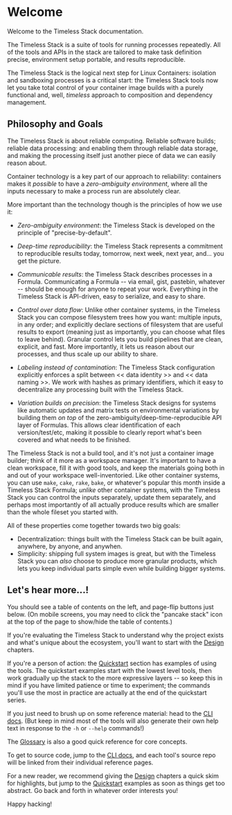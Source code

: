 Welcome
=======

Welcome to the Timeless Stack documentation.

The Timeless Stack is a suite of tools for running processes repeatedly.
All of the tools and APIs in the stack are tailored to make
task definition precise, environment setup portable, and results reproducible.

The Timeless Stack is the logical next step for Linux Containers:
isolation and sandboxing processes is a critical start: the Timeless Stack tools
now let you take total control of your container image builds with a purely
functional and, well, *timeless* approach to composition and dependency management.


Philosophy and Goals
--------------------

The Timeless Stack is about reliable computing.
Reliable software builds; reliable data processing: and enabling them
through reliable data storage, and making the processing itself just another
piece of data we can easily reason about.

Container technology is a key part of our approach to reliability:
containers makes it *possible* to have a *zero-ambiguity environment*,
where all the inputs necessary to make a process run are absolutely clear.

More important than the technology though is the principles of how we use it:

- *Zero-ambiguity environment*: the Timeless Stack is developed on the principle of "precise-by-default".

- *Deep-time reproducibility*: the Timeless Stack represents a commitment to reproducible results today,
  tomorrow, next week, next year, and... you get the picture.

- *Communicable results*: the Timeless Stack describes processes in a Formula.
  Communicating a Formula -- via email, gist, pastebin, whatever -- should be enough for anyone to repeat your work.
  Everything in the Timeless Stack is API-driven, easy to serialize, and easy to share.

- *Control over data flow*: Unlike other container systems, in the Timeless Stack
  you can compose filesystem trees how you want: multiple inputs, in any order; and
  explicitly declare sections of filesystem that are useful results to export
  (meaning just as importantly, you can choose what files to leave behind).
  Granular control lets you build pipelines that are clean, explicit, and fast.
  More importantly, it lets us reason about our processes, and thus
  scale up our ability to share.

- *Labeling instead of contamination*: The Timeless Stack configuration explicitly
  enforces a split between << data identity >> and << data naming >>.
  We work with hashes as primary identifiers, which it easy to decentralize
  any processing built with the Timeless Stack.

- *Variation builds on precision*: the Timeless Stack designs for systems like automatic
  updates and matrix tests on environmental variations by building them *on top*
  of the zero-ambiguity/deep-time-reproducible API layer of Formulas.
  This allows clear identification of each version/test/etc, making it possible to
  clearly report what's been covered and what needs to be finished.

The Timeless Stack is not a build tool, and it's not just a container image builder; think of it more as a workspace manager.
It's important to have a clean workspace, fill it with good tools, and keep the materials going both in and out of your workspace well-inventoried.
Like other container systems, you can use `make`, `cake`, `rake`, `bake`, or whatever's popular this month inside a Timeless Stack Formula;
*unlike* other container systems, with the Timeless Stack you can control the inputs separately, update them separately, and
perhaps most importantly of all actually produce results which are smaller than the whole fileset you started with.

All of these properties come together towards two big goals:

- Decentralization: things built with the Timeless Stack can be built again, anywhere, by anyone, and anywhen.
- Simplicity: shipping full system images is great, but with the Timeless Stack you can *also* choose to produce
  more granular products, which lets you keep individual parts simple even while building bigger systems.


Let's hear more...!
-------------------

You should see a table of contents on the left, and page-flip buttons just below.
(On mobile screens, you may need to click the "pancake stack" icon at the top of
the page to show/hide the table of contents.)

If you're evaluating the Timeless Stack to understand why the project exists
and what's unique about the ecosystem, you'll want to start with the
[Design](./design/README.md) chapters.

If you're a person of action: the [Quickstart](./quickstart.md) section has
examples of using the tools.  The quickstart examples start with the lowest
level tools, then work gradually up the stack to the more expressive layers --
so keep this in mind if you have limited patience or time to experiment; the
commands you'll use the most in practice are actually at the end of the
quickstart series.

If you just need to brush up on some reference material: head to the
[CLI docs](./cli/README.md).  (But keep in mind most of the tools will also
generate their own help text in response to the `-h` or `--help` commands!)

The [Glossary](./glossary.md) is also a good quick reference for core concepts.

To get to source code, jump to the [CLI docs](./cli/README.md), and each tool's
source repo will be linked from their individual reference pages.

For a new reader, we recommend giving the [Design](./design/README.md) chapters
a quick skim for highlights, but jump to the [Quickstart](./quickstart.md)
examples as soon as things get too abstract.  Go back and forth in whatever
order interests you!

Happy hacking!
